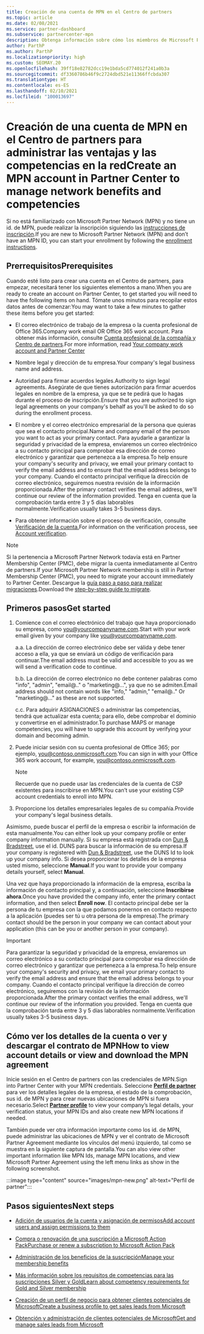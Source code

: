 ```yaml
---
title: Creación de una cuenta de MPN en el Centro de partners
ms.topic: article
ms.date: 02/08/2021
ms.service: partner-dashboard
ms.subservice: partnercenter-mpn
description: Obtenga información sobre cómo los miembros de Microsoft Partner Network pueden crear una cuenta en el Centro de partners para administrar sus ventajas y competencias en la red.
author: ParthP
ms.author: ParthP
ms.localizationpriority: high
ms.custom: SEOMAY.20
ms.openlocfilehash: 39ff18e82782dcc19e1bda5cd774012f241a0b3a
ms.sourcegitcommit: df3360786b46f9c2724dbd521e11366ffcbda307
ms.translationtype: HT
ms.contentlocale: es-ES
ms.lasthandoff: 02/10/2021
ms.locfileid: "100013697"
---
```

# <a name="create-an-mpn-account-in-partner-center-to-manage-network-benefits-and-competencies"></a><span data-ttu-id="d6cfe-103">Creación de una cuenta de MPN en el Centro de partners para administrar las ventajas y las competencias en la red</span><span class="sxs-lookup"><span data-stu-id="d6cfe-103">Create an MPN account in Partner Center to manage network benefits and competencies</span></span>


<span data-ttu-id="d6cfe-104">Si no está familiarizado con Microsoft Partner Network (MPN) y no tiene un id. de MPN, puede realizar la inscripción siguiendo las [instrucciones de inscripción](https://partner.microsoft.com/dashboard/account/v3/enrollment/introduction/partnership).</span><span class="sxs-lookup"><span data-stu-id="d6cfe-104">If you are new to Microsoft Partner Network (MPN) and don’t have an MPN ID, you can start your enrollment by following the [enrollment instructions](https://partner.microsoft.com/dashboard/account/v3/enrollment/introduction/partnership).</span></span>

## <a name="prerequisites"></a><span data-ttu-id="d6cfe-105">Prerrequisitos</span><span class="sxs-lookup"><span data-stu-id="d6cfe-105">Prerequisites</span></span> 

<span data-ttu-id="d6cfe-106">Cuando esté listo para crear una cuenta en el Centro de partners, para empezar, necesitará tener los siguientes elementos a mano.</span><span class="sxs-lookup"><span data-stu-id="d6cfe-106">When you are ready to create an account on Partner Center, to get started you will need to have the following items on hand.</span></span>  <span data-ttu-id="d6cfe-107">Tómate unos minutos para recopilar estos datos antes de comenzar:</span><span class="sxs-lookup"><span data-stu-id="d6cfe-107">You may want to take a few minutes to gather these items before you get started:</span></span>

- <span data-ttu-id="d6cfe-108">El correo electrónico de trabajo de la empresa o la cuenta profesional de Office 365.</span><span class="sxs-lookup"><span data-stu-id="d6cfe-108">Company work email OR Office 365 work account.</span></span> <span data-ttu-id="d6cfe-109">Para obtener más información, consulte [Cuenta profesional de la compañía y Centro de partners](azure-active-directory-tenants-and-partner-center.md).</span><span class="sxs-lookup"><span data-stu-id="d6cfe-109">For more information, read [Your company work account and Partner Center](azure-active-directory-tenants-and-partner-center.md)</span></span> 
 
- <span data-ttu-id="d6cfe-110">Nombre legal y dirección de tu empresa.</span><span class="sxs-lookup"><span data-stu-id="d6cfe-110">Your company's legal business name and address.</span></span>

- <span data-ttu-id="d6cfe-111">Autoridad para firmar acuerdos legales.</span><span class="sxs-lookup"><span data-stu-id="d6cfe-111">Authority to sign legal agreements.</span></span> <span data-ttu-id="d6cfe-112">Asegúrate de que tienes autorización para firmar acuerdos legales en nombre de la empresa, ya que se te pedirá que lo hagas durante el proceso de inscripción.</span><span class="sxs-lookup"><span data-stu-id="d6cfe-112">Ensure that you are authorized to sign legal agreements on your company's behalf as you'll be asked to do so during the enrollment process.</span></span>

- <span data-ttu-id="d6cfe-113">El nombre y el correo electrónico empresarial de la persona que quieras que sea el contacto principal.</span><span class="sxs-lookup"><span data-stu-id="d6cfe-113">Name and company email of the person you want to act as your primary contact.</span></span> <span data-ttu-id="d6cfe-114">Para ayudarle a garantizar la seguridad y privacidad de la empresa, enviaremos un correo electrónico a su contacto principal para comprobar esa dirección de correo electrónico y garantizar que pertenezca a la empresa.</span><span class="sxs-lookup"><span data-stu-id="d6cfe-114">To help ensure your company's security and privacy, we email your primary contact to verify the email address and to ensure that the email address belongs to your company.</span></span> <span data-ttu-id="d6cfe-115">Cuando el contacto principal verifique la dirección de correo electrónico, seguiremos nuestra revisión de la información proporcionada.</span><span class="sxs-lookup"><span data-stu-id="d6cfe-115">After the primary contact verifies the email address, we'll continue our review of the information provided.</span></span> <span data-ttu-id="d6cfe-116">Tenga en cuenta que la comprobación tarda entre 3 y 5 días laborables normalmente.</span><span class="sxs-lookup"><span data-stu-id="d6cfe-116">Verification usually takes 3-5 business days.</span></span> 

- <span data-ttu-id="d6cfe-117">Para obtener información sobre el proceso de verificación, consulte [Verificación de la cuenta.](verification-responses.md)</span><span class="sxs-lookup"><span data-stu-id="d6cfe-117">For information on the verification process, see [Account verification](verification-responses.md).</span></span>

>[!NOTE]
><span data-ttu-id="d6cfe-118">Si la pertenencia a Microsoft Partner Network todavía está en Partner Membership Center (PMC), debe migrar la cuenta inmediatamente al Centro de partners.</span><span class="sxs-lookup"><span data-stu-id="d6cfe-118">If your Microsoft Partner Network membership is still in Partner Membership Center (PMC), you need to migrate your account immediately to Partner Center.</span></span> <span data-ttu-id="d6cfe-119">Descargue la [guía paso a paso para realizar migraciones](https://assetsprod.microsoft.com/mpn/migrate-pmc-pc-mpa-guide.pptx).</span><span class="sxs-lookup"><span data-stu-id="d6cfe-119">Download the [step-by-step guide to migrate](https://assetsprod.microsoft.com/mpn/migrate-pmc-pc-mpa-guide.pptx).</span></span>

## <a name="get-started"></a><span data-ttu-id="d6cfe-120">Primeros pasos</span><span class="sxs-lookup"><span data-stu-id="d6cfe-120">Get started</span></span>

1. <span data-ttu-id="d6cfe-121">Comience con el correo electrónico del trabajo que haya proporcionado su empresa, como you@yourcompanyname.com.</span><span class="sxs-lookup"><span data-stu-id="d6cfe-121">Start with your work email given by your company like you@yourcompanyname.com.</span></span>
 
    <span data-ttu-id="d6cfe-122">a.</span><span class="sxs-lookup"><span data-stu-id="d6cfe-122">a.</span></span>  <span data-ttu-id="d6cfe-123">La dirección de correo electrónico debe ser válida y debe tener acceso a ella, ya que se enviará un código de verificación para continuar.</span><span class="sxs-lookup"><span data-stu-id="d6cfe-123">The email address must be valid and accessible to you as we will send a verification code to continue.</span></span>

    <span data-ttu-id="d6cfe-124">b.</span><span class="sxs-lookup"><span data-stu-id="d6cfe-124">b.</span></span>  <span data-ttu-id="d6cfe-125">La dirección de correo electrónico no debe contener palabras como "info", "admin", "email@.." o "marketing@...", ya que no se admiten.</span><span class="sxs-lookup"><span data-stu-id="d6cfe-125">Email address should not contain words like "info," "admin," "email@.." Or "marketing@..." as these are not supported.</span></span>

    <span data-ttu-id="d6cfe-126">c.</span><span class="sxs-lookup"><span data-stu-id="d6cfe-126">c.</span></span>  <span data-ttu-id="d6cfe-127">Para adquirir ASIGNACIONES o administrar las competencias, tendrá que actualizar esta cuenta; para ello, debe comprobar el dominio y convertirse en el administrador.</span><span class="sxs-lookup"><span data-stu-id="d6cfe-127">To purchase MAPS or manage competencies, you will have to upgrade this account by verifying your domain and becoming admin.</span></span> 

2. <span data-ttu-id="d6cfe-128">Puede iniciar sesión con su cuenta profesional de Office 365; por ejemplo, you@contoso.onmicrosoft.com.</span><span class="sxs-lookup"><span data-stu-id="d6cfe-128">You can sign in with your Office 365 work account, for example, you@contoso.onmicrosoft.com.</span></span>

   >[!NOTE]
   > <span data-ttu-id="d6cfe-129">Recuerde que no puede usar las credenciales de la cuenta de CSP existentes para inscribirse en MPN.</span><span class="sxs-lookup"><span data-stu-id="d6cfe-129">You can’t use your existing CSP account credentials to enroll into MPN.</span></span>

3. <span data-ttu-id="d6cfe-130">Proporcione los detalles empresariales legales de su compañía.</span><span class="sxs-lookup"><span data-stu-id="d6cfe-130">Provide your company's legal business details.</span></span>

<span data-ttu-id="d6cfe-131">Asimismo, puede buscar el perfil de la empresa o escribir la información de esta manualmente.</span><span class="sxs-lookup"><span data-stu-id="d6cfe-131">You can either look up your company profile or enter company information manually.</span></span> <span data-ttu-id="d6cfe-132">Si su empresa está registrada con [Dun & Bradstreet](https://partner.microsoft.com/marketing/usisvshowcase/dunandbrad), use el id. DUNS para buscar la información de su empresa.</span><span class="sxs-lookup"><span data-stu-id="d6cfe-132">If your company is registered with [Dun & Bradstreet](https://partner.microsoft.com/marketing/usisvshowcase/dunandbrad), use the DUNS Id to look up your company info.</span></span> <span data-ttu-id="d6cfe-133">Si desea proporcionar los detalles de la empresa usted mismo, seleccione **Manual**.</span><span class="sxs-lookup"><span data-stu-id="d6cfe-133">If you want to provide your company details yourself, select **Manual**.</span></span>

<span data-ttu-id="d6cfe-134">Una vez que haya proporcionado la información de la empresa, escriba la información de contacto principal y, a continuación, seleccione **Inscribirse ahora**.</span><span class="sxs-lookup"><span data-stu-id="d6cfe-134">Once you have provided the company info, enter the primary contact information, and then select **Enroll now**.</span></span>
<span data-ttu-id="d6cfe-135">El contacto principal debe ser la persona de tu empresa con la que podamos ponernos en contacto respecto a la aplicación (puedes ser tú u otra persona de la empresa).</span><span class="sxs-lookup"><span data-stu-id="d6cfe-135">The primary contact should be the person in your company we can contact about your application (this can be you or another person in your company).</span></span>

>[!IMPORTANT]
><span data-ttu-id="d6cfe-136">Para garantizar la seguridad y privacidad de la empresa, enviaremos un correo electrónico a su contacto principal para comprobar esa dirección de correo electrónico y garantizar que pertenezca a la empresa.</span><span class="sxs-lookup"><span data-stu-id="d6cfe-136">To help ensure your company's security and privacy, we email your primary contact to verify the email address and ensure that the email address belongs to your company.</span></span> <span data-ttu-id="d6cfe-137">Cuando el contacto principal verifique la dirección de correo electrónico, seguiremos con la revisión de la información proporcionada.</span><span class="sxs-lookup"><span data-stu-id="d6cfe-137">After the primary contact verifies the email address, we'll continue our review of the information you provided.</span></span> <span data-ttu-id="d6cfe-138">Tenga en cuenta que la comprobación tarda entre 3 y 5 días laborables normalmente.</span><span class="sxs-lookup"><span data-stu-id="d6cfe-138">Verification usually takes 3-5 business days.</span></span> 

## <a name="how-to-view-account-details-or-view-and-download-the-mpn-agreement"></a><span data-ttu-id="d6cfe-139">Cómo ver los detalles de la cuenta o ver y descargar el contrato de MPN</span><span class="sxs-lookup"><span data-stu-id="d6cfe-139">How to view account details or view and download the MPN agreement</span></span>

<span data-ttu-id="d6cfe-140">Inicie sesión en el Centro de partners con las credenciales de MPN.</span><span class="sxs-lookup"><span data-stu-id="d6cfe-140">Sign into Partner Center with your MPN credentials.</span></span> <span data-ttu-id="d6cfe-141">Seleccione [**Perfil de partner**](https://partner.microsoft.com/pcv/accountsettings/connectedpartnerprofile) para ver los detalles legales de la empresa, el estado de la comprobación, sus id. de MPN y para crear nuevas ubicaciones de MPN si fuera necesario.</span><span class="sxs-lookup"><span data-stu-id="d6cfe-141">Select [**Partner profile**](https://partner.microsoft.com/pcv/accountsettings/connectedpartnerprofile) to view your company’s legal details, your verification status, your MPN IDs and also create new MPN locations if needed.</span></span> 

<span data-ttu-id="d6cfe-142">También puede ver otra información importante como los id. de MPN, puede administrar las ubicaciones de MPN y ver el contrato de Microsoft Partner Agreement mediante los vínculos del menú izquierdo, tal como se muestra en la siguiente captura de pantalla.</span><span class="sxs-lookup"><span data-stu-id="d6cfe-142">You can also view other important information like MPN Ids, manage MPN locations, and view Microsoft Partner Agreement using the left menu links as show in the following screenshot.</span></span>

:::image type="content" source="images/mpn-new.png" alt-text="Perfil de partner":::


## <a name="next-steps"></a><span data-ttu-id="d6cfe-144">Pasos siguientes</span><span class="sxs-lookup"><span data-stu-id="d6cfe-144">Next steps</span></span>

-   [<span data-ttu-id="d6cfe-145">Adición de usuarios de la cuenta y asignación de permisos</span><span class="sxs-lookup"><span data-stu-id="d6cfe-145">Add account users and assign permissions to them</span></span>](create-user-accounts-and-set-permissions.md)

-   [<span data-ttu-id="d6cfe-146">Compra o renovación de una suscripción a Microsoft Action Pack</span><span class="sxs-lookup"><span data-stu-id="d6cfe-146">Purchase or renew a subscription to Microsoft Action Pack</span></span>](mpn-get-action-pack.md)

-   [<span data-ttu-id="d6cfe-147">Administración de los beneficios de la suscripción</span><span class="sxs-lookup"><span data-stu-id="d6cfe-147">Manage your membership benefits</span></span>](manage-your-partner-network-benefits.md)

-   [<span data-ttu-id="d6cfe-148">Más información sobre los requisitos de competencias para las suscripciones Silver y Gold</span><span class="sxs-lookup"><span data-stu-id="d6cfe-148">Learn about competency requirements for Gold and Silver membership</span></span>](https://partner.microsoft.com/membership/competencies)

-   [<span data-ttu-id="d6cfe-149">Creación de un perfil de negocio para obtener clientes potenciales de Microsoft</span><span class="sxs-lookup"><span data-stu-id="d6cfe-149">Create a business profile to get sales leads from Microsoft</span></span>](create-a-marketing-profile.md)

-   [<span data-ttu-id="d6cfe-150">Obtención y administración de clientes potenciales de Microsoft</span><span class="sxs-lookup"><span data-stu-id="d6cfe-150">Get and manage sales leads from Microsoft</span></span>](manage-leads.md)
